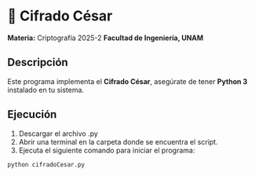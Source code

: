 # 🔐 Cifrado César  

**Materia:** Criptografía 2025-2 
**Facultad de Ingeniería, UNAM**  

## Descripción  
Este programa implementa el **Cifrado César**, asegúrate de tener **Python 3** instalado en tu sistema.

## Ejecución  
1. Descargar el archivo .py
2. Abrir una terminal en la carpeta donde se encuentra el script.
3. Ejecuta el siguiente comando para iniciar el programa:
```sh
python cifradoCesar.py



